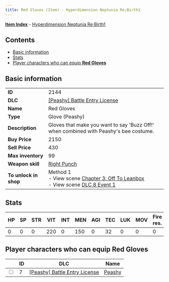 ```yaml
---
title: Red Gloves (Item) - Hyperdimension Neptunia Re;Birth1
---
```


[**Item Index**](/neptunia/rb1/item/index.html) - [Hyperdimension Neptunia Re;Birth1](/neptunia/rb1)

## Contents

- [Basic information](#basic-information)
- [Stats](#stats)
- [Player characters who can equip **Red Gloves**](#player-characters-who-can-equip-red-gloves)
## Basic information

|   |   |
| -- | -- |
| **ID** | 2144 |
| **DLC** | [[Peashy] Battle Entry License](/neptunia/rb1/dlc/8-peashy.html) |
| **Name** | Red Gloves |
| **Type** | Glove (Peashy) |
| **Description** | Gloves that make you want to say 'Buzz Off!' when combined with Peashy's bee costume. |
| **Buy Price** | 2150 |
| **Sell Price** | 430 |
| **Max inventory** | 99 |
| **Weapon skill** | [Right Punch](/neptunia/rb1/skill/8-1202-right-punch.html) |
| **To unlock in shop** | Method 1<br />- View scene [Chapter 3: Off To Leanbox](/neptunia/rb1/scene/1-301-chapter-3-off-to-leanbox.html)<br />- View scene [DLC 8 Event 1](/neptunia/rb1/scene/8-5020-dlc-8-event-1.html) |


## Stats

| HP | SP | STR | VIT | INT | MEN | AGI | TEC | LUK | MOV | Fire res. | Ice res. | Wind res. | Lightning res. |
| -- | -- | --- | --- | --- | --- | --- | --- | --- | --- | --------- | -------- | --------- | -------------- |
| 0 | 0 | 0 | 220 | 0 | 150 | 0 | 32 | 0 | 0 | 0 | 0 | 0 | 0 |


## Player characters who can equip **Red Gloves**

|    | ID | DLC | Name |
| -- | -- | --- | ---- |
| <input type="checkbox" id="rb1-player-8-7" class="trackbox" /> | 7 | [[Peashy] Battle Entry License](/neptunia/rb1/dlc/8-peashy.html) | [Peashy](/neptunia/rb1/player/8-7-peashy.html) |
